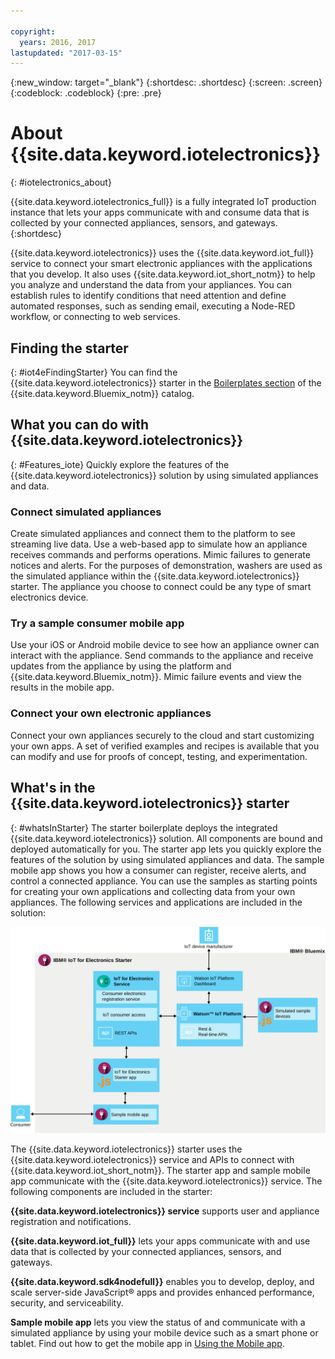 ```yaml
---

copyright:
  years: 2016, 2017
lastupdated: "2017-03-15"
---
```


<!-- Common attributes used in the template are defined as follows: -->
{:new_window: target="\_blank"}
{:shortdesc: .shortdesc}
{:screen: .screen}
{:codeblock: .codeblock}
{:pre: .pre}

# About {{site.data.keyword.iotelectronics}}
{: #iotelectronics_about}

{{site.data.keyword.iotelectronics_full}} is a fully integrated IoT production instance that lets your apps communicate with and consume data that is collected by your connected appliances, sensors, and gateways.
{:shortdesc}

{{site.data.keyword.iotelectronics}} uses the {{site.data.keyword.iot_full}} service to connect your smart electronic appliances with the applications that you develop. It also uses {{site.data.keyword.iot_short_notm}} to help you analyze and understand the data from your appliances. You can establish rules to identify conditions that need attention and define automated responses, such as sending email, executing a Node-RED workflow, or connecting to web services.

## Finding the starter
{: #iot4eFindingStarter}
You can find the {{site.data.keyword.iotelectronics}} starter in the [Boilerplates section](https://console.{DomainName}/catalog/starters/iot-for-electronics-starter/) of the {{site.data.keyword.Bluemix_notm}} catalog.

## What you can do with {{site.data.keyword.iotelectronics}}
{: #Features_iote}
Quickly explore the features of the {{site.data.keyword.iotelectronics}} solution by using simulated appliances and data.

### Connect simulated appliances
Create simulated appliances and connect them to the platform to see streaming live data. Use a web-based app to simulate how an appliance receives commands and performs operations. Mimic failures to generate notices and alerts. For the purposes of demonstration, washers are used as the simulated appliance within the {{site.data.keyword.iotelectronics}} starter. The appliance you choose to connect could be any type of smart electronics device.

### Try a sample consumer mobile app
Use your iOS or Android mobile device to see how an appliance owner can interact with the appliance. Send commands to the appliance and receive updates from the appliance by using the platform and {{site.data.keyword.Bluemix_notm}}. Mimic failure events and view the results in the mobile app.

### Connect your own electronic appliances
Connect your own appliances securely to the cloud and start customizing your own apps. A set of verified examples and recipes is available that you can modify and use for proofs of concept, testing, and experimentation.

## What's in the {{site.data.keyword.iotelectronics}} starter
{: #whatsInStarter}
The starter boilerplate deploys the integrated {{site.data.keyword.iotelectronics}} solution.  All components are bound and deployed automatically for you. The starter app lets you quickly explore the features of the solution by using simulated appliances and data. The sample mobile app shows you how a consumer can register, receive alerts, and control a connected appliance. You can use the samples as starting points for creating your own applications and collecting data from your own appliances. The following services and applications are included in the solution:

![{{site.data.keyword.iotelectronics}} Architecture. This diagram is described in the main body of the topic.](images/IoT4E_architecture.svg "{{site.data.keyword.iotelectronics}} architecture")

The {{site.data.keyword.iotelectronics}} starter uses the {{site.data.keyword.iotelectronics}} service and APIs to connect with {{site.data.keyword.iot_short_notm}}. The starter app and sample mobile app communicate with the {{site.data.keyword.iotelectronics}} service. The following components are included in the starter:

**{{site.data.keyword.iotelectronics}} service** supports user and appliance registration and notifications.

**{{site.data.keyword.iot_full}}** lets your apps communicate with and use data that is collected by your connected appliances, sensors, and gateways.

**{{site.data.keyword.sdk4nodefull}}** enables you to develop, deploy, and scale server-side JavaScript&reg; apps and provides enhanced performance, security, and serviceability.

**Sample mobile app** lets you view the status of and communicate with a simulated appliance by using your mobile device such as a smart phone or tablet. Find out how to get the mobile app in [Using the Mobile app](iotelectronics_config_mobile.html).
